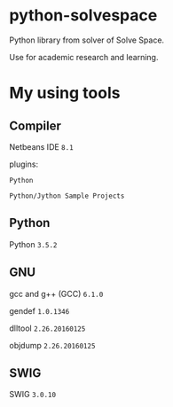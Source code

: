 python-solvespace
=================

Python library from solver of Solve Space. 

Use for academic research and learning.

My using tools
=================

Compiler
-------------

Netbeans IDE `8.1`

plugins:

````
Python

Python/Jython Sample Projects
````

Python
-------------

Python `3.5.2`

GNU
-------------

gcc and g++ (GCC) `6.1.0`

gendef `1.0.1346`

dlltool `2.26.20160125`

objdump `2.26.20160125`

SWIG
-------------

SWIG `3.0.10`